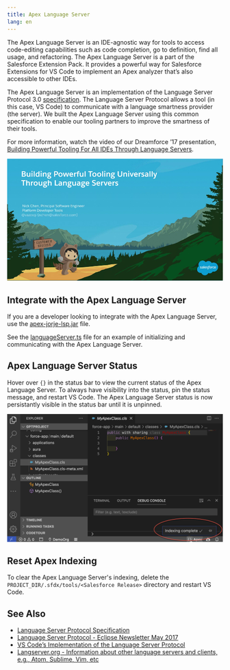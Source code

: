 ```yaml
---
title: Apex Language Server
lang: en
---
```


The Apex Language Server is an IDE-agnostic way for tools to access code-editing capabilities such as code completion, go to definition, find all usage, and refactoring. The Apex Language Server is a part of the Salesforce Extension Pack. It provides a powerful way for Salesforce Extensions for VS Code to implement an Apex analyzer that’s also accessible to other IDEs.

The Apex Language Server is an implementation of the Language Server Protocol 3.0 [specification](https://github.com/Microsoft/language-server-protocol/blob/master/protocol.md). The Language Server Protocol allows a tool (in this case, VS Code) to communicate with a language smartness provider (the server). We built the Apex Language Server using this common specification to enable our tooling partners to improve the smartness of their tools.

For more information, watch the video of our Dreamforce ’17 presentation, [Building Powerful Tooling For All IDEs Through Language Servers](https://www.salesforce.com/video/1765282/).

[![Dreamforce '17 Presentation](../../../images/apex-language-server-presentation-dreamforce-17.png)](https://www.salesforce.com/video/1765282/)

## Integrate with the Apex Language Server

If you are a developer looking to integrate with the Apex Language Server, use the [apex-jorje-lsp.jar](https://github.com/forcedotcom/salesforcedx-vscode/blob/develop/packages/salesforcedx-vscode-apex/out/apex-jorje-lsp.jar) file.

See the [languageServer.ts](https://github.com/forcedotcom/salesforcedx-vscode/blob/develop/packages/salesforcedx-vscode-apex/src/languageServer.ts) file for an example of initializing and communicating with the Apex Language Server.

## Apex Language Server Status

Hover over `{}` in the status bar to view the current status of the Apex Language Server. To always have visibility into the status, pin the status message, and restart VS Code. The Apex Language Server status is now persistantly visible in the status bar until it is unpinned.

![Apex Language Server Status](../../../images/apexlspstatus.png)

## Reset Apex Indexing

To clear the Apex Language Server's indexing, delete the `PROJECT_DIR/.sfdx/tools/<Salesforce Release>` directory and restart VS Code.
## See Also

- [Language Server Protocol Specification](https://github.com/Microsoft/language-server-protocol)
- [Language Server Protocol - Eclipse Newsletter May 2017](http://www.eclipse.org/community/eclipse_newsletter/2017/may/article1.php)
- [VS Code’s Implementation of the Language Server Protocol](https://github.com/Microsoft/vscode-languageserver-node)
- [Langserver.org - Information about other language servers and clients, e.g., Atom, Sublime, Vim, etc](http://langserver.org/)
